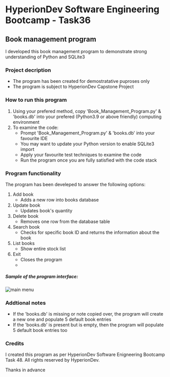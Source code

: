 # HyperionDev Software Engineering Bootcamp - Task36

## Book management program

I developed this book management program to demonstrate strong understanding of Python and SQLite3

### Project decription

* The program has been created for demostratative puproses only
* The program is subject to HyperionDev Capstone Project

### How to run this program

1. Using your prefered method, copy 'Book_Management_Program.py' & 'books.db' into your prefered (Python3.9 or above friendly) computing environment
2. To examine the code:
   - Prompt 'Book_Management_Program.py' & 'books.db' into your favourite IDE
   - You may want to update your Python version to enable SQLite3 import
   - Apply your favourite test techniques to examine the code
   - Run the program once you are fully satisfied with the code stack

### Program functionality

The program has been develeped to answer the following options: 

   1. Add book
      - Adds a new row into books database
   2. Update book
      - Updates book's quantity
   3. Delete book
      - Removes one row from the database table 
   4. Search book
      - Checks for specific book ID and returns the information about the book
   5. List books
      - Show entire stock list
   6. Exit
      - Closes the program
      -  
##### Sample of the program interface:
![main menu](https://user-images.githubusercontent.com/122488400/218485158-4f40b2e0-33b4-494a-85d7-c7defef5b47f.jpg)


### Addtional notes

* If the 'books.db' is missing or note copied over, the program will create a new one and populate 5 default book entries
* If the 'books.db' is present but is empty, then the program will populate 5 default book entries too 

### Credits

I created this program as per HyperionDev Software Enigneering Bootcamp Task 48. All rights reserved by HyperionDev. 


Thanks in advance

